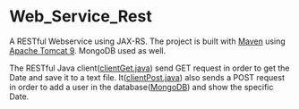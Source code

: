 # Web_Service_Rest

A RESTful Webservice using JAX-RS. The project is built with [Maven](http://maven.apache.org/) using [Apache Tomcat 9](https://tomcat.apache.org/download-90.cgi). MongoDB used as well.

The RESTful Java client([clientGet.java](https://github.com/Angel0r/Web_Service_Rest/blob/master/src/main/java/com/angelos/wsjava/client/clientGet.java)) send GET request in order to get the Date and save it to a text file. It([clientPost.java](https://github.com/Angel0r/Web_Service_Rest/blob/master/src/main/java/com/angelos/wsjava/client/clientPost.java)) also sends a POST request in order to add a user in the database([MongoDB](https://www.mongodb.com/)) and show the specific Date.
